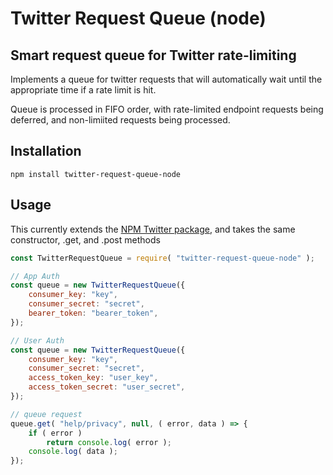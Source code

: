 # Twitter Request Queue (node)

## Smart request queue for Twitter rate-limiting
Implements a queue for twitter requests that will automatically wait until the appropriate time if a rate limit is hit.

Queue is processed in FIFO order, with rate-limited endpoint requests being deferred, and non-limiited requests being processed.

## Installation
```
npm install twitter-request-queue-node
```

## Usage
This currently extends the [NPM Twitter package](https://github.com/desmondmorris/node-twitter), and takes the same constructor, .get, and .post methods

```js
const TwitterRequestQueue = require( "twitter-request-queue-node" );

// App Auth
const queue = new TwitterRequestQueue({
	consumer_key: "key",
	consumer_secret: "secret",
	bearer_token: "bearer_token",
});

// User Auth
const queue = new TwitterRequestQueue({
	consumer_key: "key",
	consumer_secret: "secret",
	access_token_key: "user_key",
	access_token_secret: "user_secret",
});

// queue request
queue.get( "help/privacy", null, ( error, data ) => {
	if ( error )
		return console.log( error );
	console.log( data );
});
```
